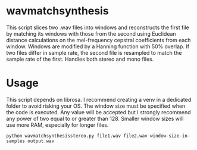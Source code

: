 # wavmatchsynthesis
This script slices two .wav files into windows and reconstructs the first file by matching its windows with those from the second using Euclidean distance calculations on the mel-frequency cepstral coefficients from each window. Windows are modified by a Hanning function with 50% overlap. If two files differ in sample rate, the second file is resampled to match the sample rate of the first.  Handles both stereo and mono files.

# Usage
This script depends on librosa.  I recommend creating a venv in a dedicated folder to avoid risking your OS.  The window size must be specified when the code is executed.  Any value will be accepted but I strongly recommend any power of two equal to or greater than 128.  Smaller window sizes will use more RAM, especially for longer files.

`python wavmatchsynthesisstereo.py file1.wav file2.wav window-size-in-samples output.wav`
